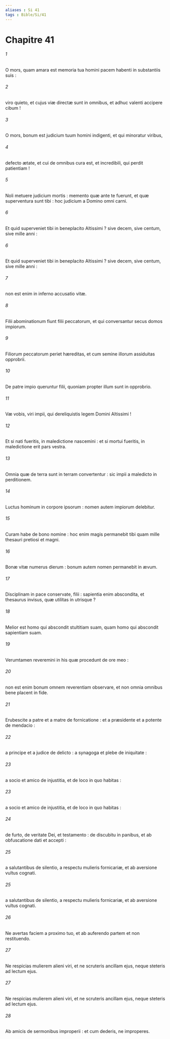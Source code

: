 ```yaml
---
aliases : Si 41
tags : Bible/Si/41
---
```


# Chapitre 41

###### 1
O mors, quam amara est memoria tua homini pacem habenti in substantiis suis :
###### 2
viro quieto, et cujus viæ directæ sunt in omnibus, et adhuc valenti accipere cibum !
###### 3
O mors, bonum est judicium tuum homini indigenti, et qui minoratur viribus,
###### 4
defecto ætate, et cui de omnibus cura est, et incredibili, qui perdit patientiam !
###### 5
Noli metuere judicium mortis : memento quæ ante te fuerunt, et quæ superventura sunt tibi : hoc judicium a Domino omni carni.
###### 6
Et quid superveniet tibi in beneplacito Altissimi ? sive decem, sive centum, sive mille anni :
###### 6
Et quid superveniet tibi in beneplacito Altissimi ? sive decem, sive centum, sive mille anni :
###### 7
non est enim in inferno accusatio vitæ.
###### 8
Filii abominationum fiunt filii peccatorum, et qui conversantur secus domos impiorum.
###### 9
Filiorum peccatorum periet hæreditas, et cum semine illorum assiduitas opprobrii.
###### 10
De patre impio queruntur filii, quoniam propter illum sunt in opprobrio.
###### 11
Væ vobis, viri impii, qui dereliquistis legem Domini Altissimi !
###### 12
Et si nati fueritis, in maledictione nascemini : et si mortui fueritis, in maledictione erit pars vestra.
###### 13
Omnia quæ de terra sunt in terram convertentur : sic impii a maledicto in perditionem.
###### 14
Luctus hominum in corpore ipsorum : nomen autem impiorum delebitur.
###### 15
Curam habe de bono nomine : hoc enim magis permanebit tibi quam mille thesauri pretiosi et magni.
###### 16
Bonæ vitæ numerus dierum : bonum autem nomen permanebit in ævum.
###### 17
Disciplinam in pace conservate, filii : sapientia enim abscondita, et thesaurus invisus, quæ utilitas in utrisque ?
###### 18
Melior est homo qui abscondit stultitiam suam, quam homo qui abscondit sapientiam suam.
###### 19
Verumtamen reveremini in his quæ procedunt de ore meo :
###### 20
non est enim bonum omnem reverentiam observare, et non omnia omnibus bene placent in fide.
###### 21
Erubescite a patre et a matre de fornicatione : et a præsidente et a potente de mendacio :
###### 22
a principe et a judice de delicto : a synagoga et plebe de iniquitate :
###### 23
a socio et amico de injustitia, et de loco in quo habitas :
###### 23
a socio et amico de injustitia, et de loco in quo habitas :
###### 24
de furto, de veritate Dei, et testamento : de discubitu in panibus, et ab obfuscatione dati et accepti :
###### 25
a salutantibus de silentio, a respectu mulieris fornicariæ, et ab aversione vultus cognati.
###### 25
a salutantibus de silentio, a respectu mulieris fornicariæ, et ab aversione vultus cognati.
###### 26
Ne avertas faciem a proximo tuo, et ab auferendo partem et non restituendo.
###### 27
Ne respicias mulierem alieni viri, et ne scruteris ancillam ejus, neque steteris ad lectum ejus.
###### 27
Ne respicias mulierem alieni viri, et ne scruteris ancillam ejus, neque steteris ad lectum ejus.
###### 28
Ab amicis de sermonibus improperii : et cum dederis, ne improperes.
